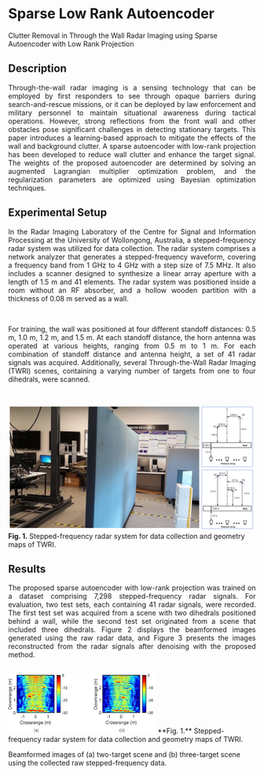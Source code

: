 # Sparse Low Rank Autoencoder
 Clutter Removal in Through the Wall Radar Imaging using Sparse Autoencoder with Low Rank Projection

## Description
<p align="justify"> 
Through-the-wall radar imaging is a sensing technology that can be employed by first responders to see through opaque barriers during search-and-rescue missions, or it can be deployed by law enforcement and military personnel to maintain situational awareness during tactical operations. However, strong reflections from the front wall and other obstacles pose significant challenges in detecting stationary targets. This paper introduces a learning-based approach to mitigate the effects of the wall and background clutter. A sparse autoencoder with low-rank projection has been developed to reduce wall clutter and enhance the target signal. The weights of the proposed autoencoder are determined by solving an augmented Lagrangian multiplier optimization problem, and the regularization parameters are optimized using Bayesian optimization techniques.
</p>

## Experimental Setup
<p align="justify"> 
In the Radar Imaging Laboratory of the Centre for Signal and Information Processing at the University of Wollongong, Australia, a stepped-frequency radar system was utilized for data collection. The radar system comprises a network analyzer that generates a stepped-frequency waveform, covering a frequency band from 1 GHz to 4 GHz with a step size of 7.5 MHz. It also includes a scanner designed to synthesize a linear array aperture with a length of 1.5 m and 41 elements. The radar system was positioned inside a room without an RF absorber, and a hollow wooden partition with a thickness of 0.08 m served as a wall.
</p>
<br />
<p align="justify"> 
For training, the wall was positioned at four different standoff distances: 0.5 m, 1.0 m, 1.2 m, and 1.5 m. At each standoff distance, the horn antenna was operated at various heights, ranging from 0.5 m to 1 m. For each combination of standoff distance and antenna height, a set of 41 radar signals was acquired. Additionally, several Through-the-Wall Radar Imaging (TWRI) scenes, containing a varying number of targets from one to four dihedrals, were scanned.
</p>
<br />

![alt_text](./assets/Lab.png)
**Fig. 1.** Stepped-frequency radar system for data collection and geometry maps of TWRI.

## Results
<p align="justify">
The proposed sparse autoencoder with low-rank projection was trained on a dataset comprising 7,298 stepped-frequency radar signals. For evaluation, two test sets, each containing 41 radar signals, were recorded. The first test set was acquired from a scene with two dihedrals positioned behind a wall, while the second test set originated from a scene that included three dihedrals. Figure 2 displays the beamformed images generated using the raw radar data, and Figure 3 presents the images reconstructed from the radar signals after denoising with the proposed method.
</p>
<br />


<img src="./assets/raw_imgs.png" width="300" />
**Fig. 1.** Stepped-frequency radar system for data collection and geometry maps of TWRI.



Beamformed images of (a) two-target scene and (b) three-target scene using the collected raw stepped-frequency data.



